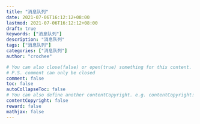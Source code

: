 ```yaml
---
title: "消息队列"
date: 2021-07-06T16:12:12+08:00
lastmod: 2021-07-06T16:12:12+08:00
draft: true
keywords: ["消息队列"]
description: "消息队列"
tags: ["消息队列"]
categories: ["消息队列"]
author: "crochee"

# You can also close(false) or open(true) something for this content.
# P.S. comment can only be closed
comment: false
toc: false
autoCollapseToc: false
# You can also define another contentCopyright. e.g. contentCopyright: "This is another copyright."
contentCopyright: false
reward: false
mathjax: false
---
```


<!--more-->

